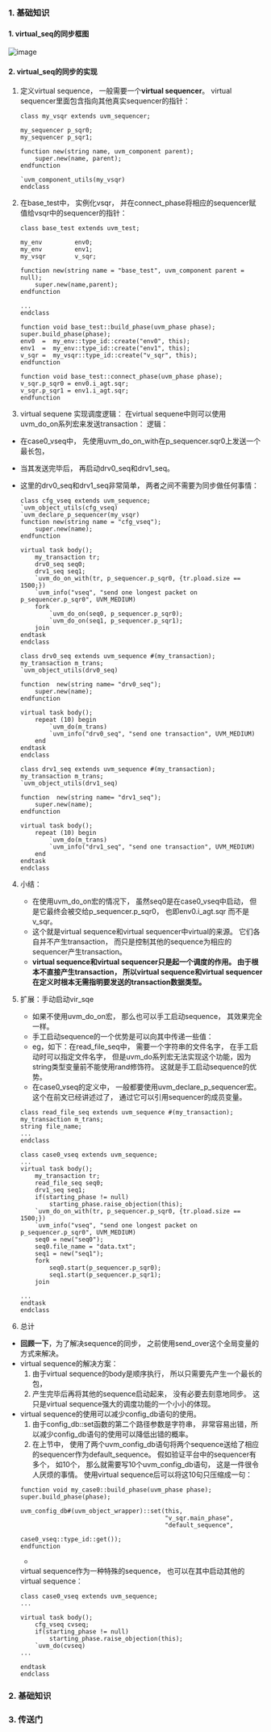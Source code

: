 ### 1. 基础知识
#### 1. virtual_seq的同步框图
![image](https://user-images.githubusercontent.com/55919713/223030949-4c41b899-a9a1-4c0f-9bcf-d45610910918.png)   

#### 2. virtual_seq的同步的实现
1. 定义virtual sequence， 一般需要一个**virtual sequencer**。
virtual sequencer里面包含指向其他真实sequencer的指针：
    ~~~
    class my_vsqr extends uvm_sequencer;
    
    my_sequencer p_sqr0;
    my_sequencer p_sqr1;
    
    function new(string name, uvm_component parent);
        super.new(name, parent);
    endfunction 
    
    `uvm_component_utils(my_vsqr)
    endclass
    ~~~

2. 在base_test中， 实例化vsqr， 并在connect_phase将相应的sequencer赋值给vsqr中的sequencer的指针：
    ~~~
    class base_test extends uvm_test;

    my_env         env0;
    my_env         env1;
    my_vsqr        v_sqr;   
    
    function new(string name = "base_test", uvm_component parent = null);
        super.new(name,parent);
    endfunction
    
    ...
    endclass

    function void base_test::build_phase(uvm_phase phase);
    super.build_phase(phase);
    env0  =  my_env::type_id::create("env0", this); 
    env1  =  my_env::type_id::create("env1", this); 
    v_sqr =  my_vsqr::type_id::create("v_sqr", this); 
    endfunction

    function void base_test::connect_phase(uvm_phase phase);
    v_sqr.p_sqr0 = env0.i_agt.sqr;
    v_sqr.p_sqr1 = env1.i_agt.sqr;
    endfunction
    ~~~

3. virtual sequene 实现调度逻辑： 在virtual sequene中则可以使用uvm_do_on系列宏来发送transaction：
逻辑：
- 在case0_vseq中， 先使用uvm_do_on_with在p_sequencer.sqr0上发送一个最长包， 
- 当其发送完毕后， 再启动drv0_seq和drv1_seq。 
- 这里的drv0_seq和drv1_seq非常简单， 两者之间不需要为同步做任何事情：
    ~~~
    class cfg_vseq extends uvm_sequence;
    `uvm_object_utils(cfg_vseq)
    `uvm_declare_p_sequencer(my_vsqr) 
    function new(string name = "cfg_vseq");
        super.new(name);
    endfunction

    virtual task body();
        my_transaction tr;
        drv0_seq seq0;
        drv1_seq seq1;
        `uvm_do_on_with(tr, p_sequencer.p_sqr0, {tr.pload.size == 1500;})   
        `uvm_info("vseq", "send one longest packet on p_sequencer.p_sqr0", UVM_MEDIUM)
        fork
            `uvm_do_on(seq0, p_sequencer.p_sqr0);
            `uvm_do_on(seq1, p_sequencer.p_sqr1);
        join 
    endtask
    endclass
    ~~~

    ~~~
    class drv0_seq extends uvm_sequence #(my_transaction);
    my_transaction m_trans;
    `uvm_object_utils(drv0_seq)

    function  new(string name= "drv0_seq");
        super.new(name);
    endfunction 
    
    virtual task body();
        repeat (10) begin
            `uvm_do(m_trans)
            `uvm_info("drv0_seq", "send one transaction", UVM_MEDIUM)
        end
    endtask
    endclass

    class drv1_seq extends uvm_sequence #(my_transaction);
    my_transaction m_trans;
    `uvm_object_utils(drv1_seq)

    function  new(string name= "drv1_seq");
        super.new(name);
    endfunction 
    
    virtual task body();
        repeat (10) begin
            `uvm_do(m_trans)
            `uvm_info("drv1_seq", "send one transaction", UVM_MEDIUM)
        end
    endtask
    endclass
    ~~~
   

4. 小结：
   - 在使用uvm_do_on宏的情况下， 虽然seq0是在case0_vseq中启动， 但是它最终会被交给p_sequencer.p_sqr0， 也即env0.i_agt.sqr 而不是v_sqr。 
   - 这个就是virtual sequence和virtual sequencer中virtual的来源。 它们各自并不产生transaction， 而只是控制其他的sequence为相应的sequencer产生transaction。   
   - **virtual sequence和virtual sequencer只是起一个调度的作用。 由于根本不直接产生transaction， 所以virtual sequence和virtual sequencer在定义时根本无需指明要发送的transaction数据类型。**

5. 扩展：手动启动vir_sqe
   - 如果不使用uvm_do_on宏， 那么也可以手工启动sequence， 其效果完全一样。
   -  手工启动sequence的一个优势是可以向其中传递一些值：  
   -  eg，如下：在read_file_seq中， 需要一个字符串的文件名字， 在手工启动时可以指定文件名字， 但是uvm_do系列宏无法实现这个功能，因为string类型变量前不能使用rand修饰符。 这就是手工启动sequence的优势。   
   -  在case0_vseq的定义中， 一般都要使用uvm_declare_p_sequencer宏。 这个在前文已经讲述过了， 通过它可以引用sequencer的成员变量。

    ~~~
    class read_file_seq extends uvm_sequence #(my_transaction);
    my_transaction m_trans;
    string file_name;
    ...
    endclass

    class case0_vseq extends uvm_sequence;
    ...
    virtual task body();
        my_transaction tr;
        read_file_seq seq0;
        drv1_seq seq1;
        if(starting_phase != null) 
            starting_phase.raise_objection(this);
        `uvm_do_on_with(tr, p_sequencer.p_sqr0, {tr.pload.size == 1500;})
        `uvm_info("vseq", "send one longest packet on p_sequencer.p_sqr0", UVM_MEDIUM)
        seq0 = new("seq0");
        seq0.file_name = "data.txt";
        seq1 = new("seq1");
        fork
            seq0.start(p_sequencer.p_sqr0);
            seq1.start(p_sequencer.p_sqr1);
        join 

    ...
    endtask
    endclass
    ~~~

6. 总计
-  **回顾一下**，为了解决sequence的同步， 之前使用send_over这个全局变量的方式来解决。 
- virtual sequence的解决方案：
  1. 由于virtual sequence的body是顺序执行， 所以只需要先产生一个最长的包， 
  2. 产生完毕后再将其他的sequence启动起来， 没有必要去刻意地同步。 这只是virtual sequence强大的调度功能的一个小小的体现。   
- virtual sequence的使用可以减少config_db语句的使用。 
  1. 由于config_db::set函数的第二个路径参数是字符串， 非常容易出错，所以减少config_db语句的使用可以降低出错的概率。 
  2. 在上节中， 使用了两个uvm_config_db语句将两个sequence送给了相应的sequencer作为default_sequence。 假如验证平台中的sequencer有多个， 如10个， 那么就需要写10个uvm_config_db语句， 这是一件很令人厌烦的事情。 使用virtual sequence后可以将这10句只压缩成一句：  
    ~~~
    function void my_case0::build_phase(uvm_phase phase);
    super.build_phase(phase);

    uvm_config_db#(uvm_object_wrapper)::set(this, 
                                            "v_sqr.main_phase", 
                                            "default_sequence", 
                                            case0_vseq::type_id::get());
    endfunction
    ~~~
    - 
    virtual sequence作为一种特殊的sequence， 也可以在其中启动其他的virtual sequence：
    ~~~
    class case0_vseq extends uvm_sequence;
    ...

    virtual task body();
        cfg_vseq cvseq;
        if(starting_phase != null) 
            starting_phase.raise_objection(this);
        `uvm_do(cvseq)
    ...

    endtask
    endclass

    ~~~


### 2. 基础知识

### 3. 传送门